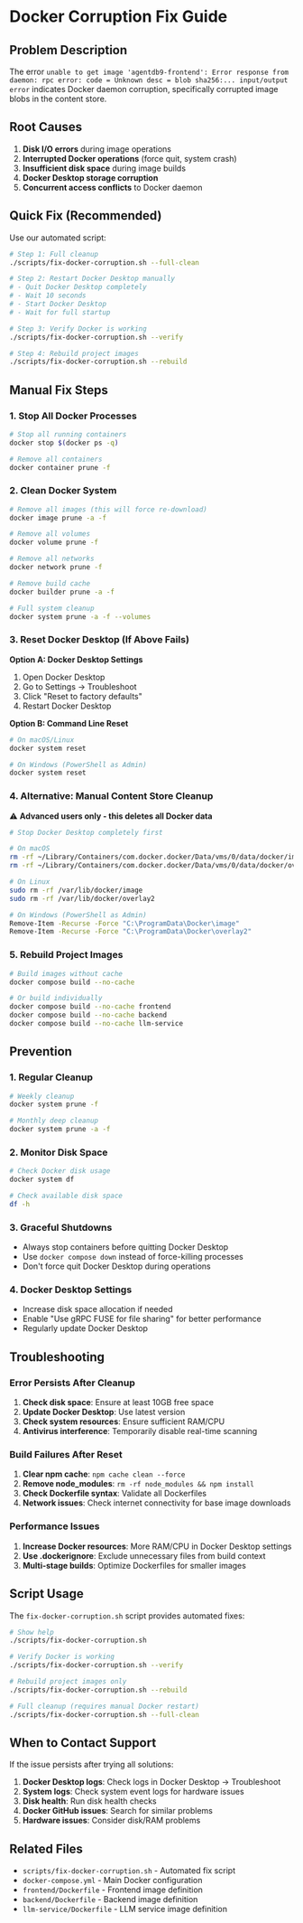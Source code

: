 # Docker Corruption Fix Guide

## Problem Description

The error `unable to get image 'agentdb9-frontend': Error response from daemon: rpc error: code = Unknown desc = blob sha256:... input/output error` indicates Docker daemon corruption, specifically corrupted image blobs in the content store.

## Root Causes

1. **Disk I/O errors** during image operations
2. **Interrupted Docker operations** (force quit, system crash)
3. **Insufficient disk space** during image builds
4. **Docker Desktop storage corruption**
5. **Concurrent access conflicts** to Docker daemon

## Quick Fix (Recommended)

Use our automated script:

```bash
# Step 1: Full cleanup
./scripts/fix-docker-corruption.sh --full-clean

# Step 2: Restart Docker Desktop manually
# - Quit Docker Desktop completely
# - Wait 10 seconds
# - Start Docker Desktop
# - Wait for full startup

# Step 3: Verify Docker is working
./scripts/fix-docker-corruption.sh --verify

# Step 4: Rebuild project images
./scripts/fix-docker-corruption.sh --rebuild
```

## Manual Fix Steps

### 1. Stop All Docker Processes

```bash
# Stop all running containers
docker stop $(docker ps -q)

# Remove all containers
docker container prune -f
```

### 2. Clean Docker System

```bash
# Remove all images (this will force re-download)
docker image prune -a -f

# Remove all volumes
docker volume prune -f

# Remove all networks
docker network prune -f

# Remove build cache
docker builder prune -a -f

# Full system cleanup
docker system prune -a -f --volumes
```

### 3. Reset Docker Desktop (If Above Fails)

**Option A: Docker Desktop Settings**
1. Open Docker Desktop
2. Go to Settings → Troubleshoot
3. Click "Reset to factory defaults"
4. Restart Docker Desktop

**Option B: Command Line Reset**
```bash
# On macOS/Linux
docker system reset

# On Windows (PowerShell as Admin)
docker system reset
```

### 4. Alternative: Manual Content Store Cleanup

⚠️ **Advanced users only - this deletes all Docker data**

```bash
# Stop Docker Desktop completely first

# On macOS
rm -rf ~/Library/Containers/com.docker.docker/Data/vms/0/data/docker/image
rm -rf ~/Library/Containers/com.docker.docker/Data/vms/0/data/docker/overlay2

# On Linux
sudo rm -rf /var/lib/docker/image
sudo rm -rf /var/lib/docker/overlay2

# On Windows (PowerShell as Admin)
Remove-Item -Recurse -Force "C:\ProgramData\Docker\image"
Remove-Item -Recurse -Force "C:\ProgramData\Docker\overlay2"
```

### 5. Rebuild Project Images

```bash
# Build images without cache
docker compose build --no-cache

# Or build individually
docker compose build --no-cache frontend
docker compose build --no-cache backend
docker compose build --no-cache llm-service
```

## Prevention

### 1. Regular Cleanup

```bash
# Weekly cleanup
docker system prune -f

# Monthly deep cleanup
docker system prune -a -f
```

### 2. Monitor Disk Space

```bash
# Check Docker disk usage
docker system df

# Check available disk space
df -h
```

### 3. Graceful Shutdowns

- Always stop containers before quitting Docker Desktop
- Use `docker compose down` instead of force-killing processes
- Don't force quit Docker Desktop during operations

### 4. Docker Desktop Settings

- Increase disk space allocation if needed
- Enable "Use gRPC FUSE for file sharing" for better performance
- Regularly update Docker Desktop

## Troubleshooting

### Error Persists After Cleanup

1. **Check disk space**: Ensure at least 10GB free space
2. **Update Docker Desktop**: Use latest version
3. **Check system resources**: Ensure sufficient RAM/CPU
4. **Antivirus interference**: Temporarily disable real-time scanning

### Build Failures After Reset

1. **Clear npm cache**: `npm cache clean --force`
2. **Remove node_modules**: `rm -rf node_modules && npm install`
3. **Check Dockerfile syntax**: Validate all Dockerfiles
4. **Network issues**: Check internet connectivity for base image downloads

### Performance Issues

1. **Increase Docker resources**: More RAM/CPU in Docker Desktop settings
2. **Use .dockerignore**: Exclude unnecessary files from build context
3. **Multi-stage builds**: Optimize Dockerfiles for smaller images

## Script Usage

The `fix-docker-corruption.sh` script provides automated fixes:

```bash
# Show help
./scripts/fix-docker-corruption.sh

# Verify Docker is working
./scripts/fix-docker-corruption.sh --verify

# Rebuild project images only
./scripts/fix-docker-corruption.sh --rebuild

# Full cleanup (requires manual Docker restart)
./scripts/fix-docker-corruption.sh --full-clean
```

## When to Contact Support

If the issue persists after trying all solutions:

1. **Docker Desktop logs**: Check logs in Docker Desktop → Troubleshoot
2. **System logs**: Check system event logs for hardware issues
3. **Disk health**: Run disk health checks
4. **Docker GitHub issues**: Search for similar problems
5. **Hardware issues**: Consider disk/RAM problems

## Related Files

- `scripts/fix-docker-corruption.sh` - Automated fix script
- `docker-compose.yml` - Main Docker configuration
- `frontend/Dockerfile` - Frontend image definition
- `backend/Dockerfile` - Backend image definition
- `llm-service/Dockerfile` - LLM service image definition